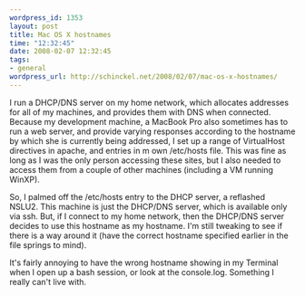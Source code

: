 ```yaml
--- 
wordpress_id: 1353
layout: post
title: Mac OS X hostnames
time: "12:32:45"
date: 2008-02-07 12:32:45
tags: 
- general
wordpress_url: http://schinckel.net/2008/02/07/mac-os-x-hostnames/
---
```

I run a DHCP/DNS server on my home network, which allocates addresses for all of my machines, and provides them with DNS when connected. Because my development machine, a MacBook Pro also sometimes has to run a web server, and provide varying responses according to the hostname by which she is currently being addressed, I set up a range of VirtualHost directives in apache, and entries in m own /etc/hosts file. This was fine as long as I was the only person accessing these sites, but I also needed to access them from a couple of other machines (including a VM running WinXP).

So, I palmed off the /etc/hosts entry to the DHCP server, a reflashed NSLU2. This machine is just the DHCP/DNS server, which is available only via ssh. But, if I connect to my home network, then the DHCP/DNS server decides to use this hostname as my hostname. I'm still tweaking to see if there is a way around it (have the correct hostname specified earlier in the file springs to mind).

It's fairly annoying to have the wrong hostname showing in my Terminal when I open up a bash session, or look at the console.log. Something I really can't live with.
